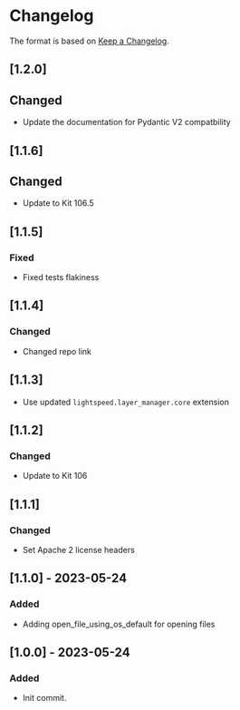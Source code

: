 # Changelog
The format is based on [Keep a Changelog](https://keepachangelog.com/en/1.0.0/).

## [1.2.0]
## Changed
- Update the documentation for Pydantic V2 compatbility

## [1.1.6]
## Changed
- Update to Kit 106.5

## [1.1.5]
### Fixed
- Fixed tests flakiness

## [1.1.4]
### Changed
- Changed repo link

## [1.1.3]
- Use updated `lightspeed.layer_manager.core` extension

## [1.1.2]
### Changed
- Update to Kit 106

## [1.1.1]
### Changed
- Set Apache 2 license headers

## [1.1.0] - 2023-05-24
### Added
- Adding open_file_using_os_default for opening files

## [1.0.0] - 2023-05-24
### Added
- Init commit.
